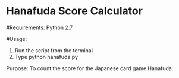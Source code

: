 # Hanafuda Score Calculator 

#Requirements: 
Python 2.7 

#Usage: 
1. Run the script from the terminal 
2. Type python hanafuda.py 

Purpose: 
To count the score for the Japanese card game Hanafuda. 


